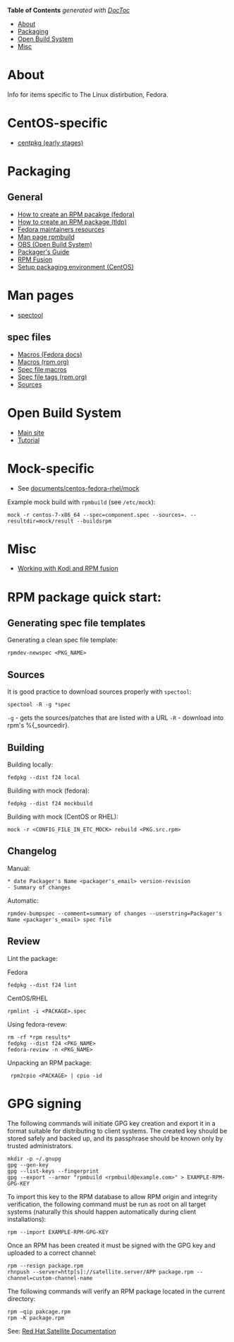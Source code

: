 <!-- START doctoc generated TOC please keep comment here to allow auto update -->
<!-- DON'T EDIT THIS SECTION, INSTEAD RE-RUN doctoc TO UPDATE -->
**Table of Contents**  *generated with [DocToc](https://github.com/thlorenz/doctoc)*

- [About](#about)
- [Packaging](#packaging)
- [Open Build System](#open-build-system)
- [Misc](#misc)

<!-- END doctoc generated TOC please keep comment here to allow auto update -->

# About
Info for items specific to The Linux distirbution, Fedora.

# CentOS-specific

* [centpkg (early stages)](https://wiki.centos.org/HowTos/Centpkg)

# Packaging

## General

* [How to create an RPM pacakge (fedora)](https://fedoraproject.org/wiki/How_to_create_an_RPM_package)
* [How to create an RPM package (tldp)](http://www.tldp.org/HOWTO/RPM-HOWTO/build.html)
* [Fedora maintainers resources](https://fedoraproject.org/wiki/Category:Package_Maintainers?rd=PackageMaintainers#Procedures.2C_Policies_and_Guides)
* [Man page rpmbuild](http://www.rpm.org/max-rpm-snapshot/rpmbuild.8.html)
* [OBS (Open Build System)](https://build.opensuse.org/)
* [Packager's Guide](https://docs.fedoraproject.org/en-US/Fedora_Draft_Documentation/0.1/html/Packagers_Guide/)
* [RPM Fusion](http://rpmfusion.org/)
* [Setup packaging environment (CentOS)](https://wiki.centos.org/HowTos/SetupRpmBuildEnvironment)

# Man pages

* [spectool](http://www.unix.com/man-page/centos/1/spectool/)

## spec files

 * [Macros (Fedora docs)](https://fedoraproject.org/wiki/Packaging:RPMMacros?rd=Packaging/RPMMacros)
 * [Macros (rpm.org)](http://www.rpm.org/wiki/PackagerDocs/Macros)
 * [Spec file macros](http://www.rpm.org/max-rpm/s1-rpm-specref-macros.html)
 * [Spec file tags (rpm.org)](http://rpm.org/api/4.4.2.2/specfile.html)
 * [Sources](https://fedoraproject.org/wiki/Packaging:SourceURL?rd=Packaging/SourceURL)

# Open Build System

* [Main site](https://build.opensuse.org/)
* [Tutorial](https://en.opensuse.org/openSUSE:Build_Service_Tutorial)

# Mock-specific

* See [documents/centos-fedora-rhel/mock](https://github.com/ProfessorKaos64/documents/blob/master/centos-fedora-rhel/mock.md)

Example mock build with `rpmbuild` (see `/etc/mock`):

```
mock -r centos-7-x86_64 --spec=component.spec --sources=. --resultdir=mock/result --buildsrpm
```

# Misc

* [Working with Kodi and RPM fusion](http://kodi.wiki/view/HOW-TO:Install_Kodi_on_Fedora_23_using_RPMFusion_packages#Configuring_Fedora_.2F_Installing_Dependencies)

# RPM package quick start:

## Generating spec file templates

Generating a clean spec file template:

```
rpmdev-newspec <PKG_NAME>
```

## Sources

It is good practice to download sources properly with `spectool`:
```
spectool -R -g *spec
```

`-g` - gets the sources/patches that are listed with a URL
`-R` - download into rpm's %{_sourcedir}.

## Building

Building locally:

```
fedpkg --dist f24 local
```

Building with mock (fedora):

```
fedpkg --dist f24 mockbuild
```

Building with mock (CentOS or RHEL):

```
mock -r <CONFIG_FILE_IN_ETC_MOCK> rebuild <PKG.src.rpm>
```

## Changelog

Manual:
```
* date Packager's Name <packager's_email> version-revision
- Summary of changes
```

Automatic:
```
rpmdev-bumpspec --comment=summary of changes --userstring=Packager's Name <packager's_email> spec file 
```

## Review

Lint the package:

Fedora
```
fedpkg --dist f24 lint
```

CentOS/RHEL
```
rpmlint -i <PACKAGE>.spec
```

Using fedora-revew:

```
rm -rf *rpm results*
fedpkg --dist f24 <PKG_NAME>
fedora-review -n <PKG_NAME>
```

Unpacking an RPM package:

```
 rpm2cpio <PACKAGE> | cpio -id 
 ```
 
 # GPG signing
 
The following commands will initiate GPG key creation and export it in a format suitable for distributing to client systems. The created key should be stored safely and backed up, and its passphrase should be known only by trusted administrators.

```
mkdir -p ~/.gnupg
gpg --gen-key
gpg --list-keys --fingerprint
gpg --export --armor "rpmbuild <rpmbuild@example.com>" > EXAMPLE-RPM-GPG-KEY
```

To import this key to the RPM database to allow RPM origin and integrity verification, the following command must be run as root on all target systems (naturally this should happen automatically during client installations):

```
rpm --import EXAMPLE-RPM-GPG-KEY
```

Once an RPM has been created it must be signed with the GPG key and uploaded to a correct channel:

```
rpm --resign package.rpm
rhnpush --server=http[s]://satellite.server/APP package.rpm --channel=custom-channel-name
```

The following commands will verify an RPM package located in the current directory:

```
rpm –qip pakcage.rpm
rpm -K package.rpm
``` 
See: [Red Hat Satellite Documentation](https://access.redhat.com/documentation/en-US/Red_Hat_Network_Satellite/5.3/html/Deployment_Guide/satops-rpm-building.html)
